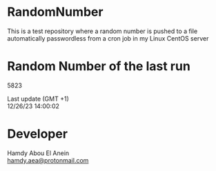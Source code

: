 # RandomNumber    
This is a test repository where a random number is pushed to a file automatically passwordless from a cron job in my Linux CentOS server    
# Random Number of the last run   
5823
      
Last update (GMT +1)    
12/26/23 14:00:02
# Developer    
Hamdy Abou El Anein   
hamdy.aea@protonmail.com
